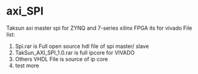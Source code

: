# axi_SPI
Taksun axi master spi for ZYNQ and 7-series xilinx FPGA
its for vivado
File list:
1. Spi.rar is Full open source hdl file of spi master/ slave
2. TakSun_AXI_SPI_1.0.rar is full ipcore for VIVADO
3. Others VHDL File is source of ip core
4. test more